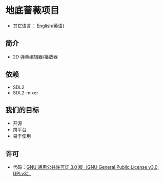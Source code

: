 # 地底蔷薇项目
- 其它语言： [English(英语)](./README.md)

## 简介
- 2D 弹幕编辑器/播放器

## 依赖
- SDL2
- SDL2-mixer

## 我们的目标
- 开源
- 跨平台
- 易于使用

## 许可
- 代码：[GNU 通用公共许可证 3.0 版（GNU General Public License v3.0, GPLv3）](./license.txt)
